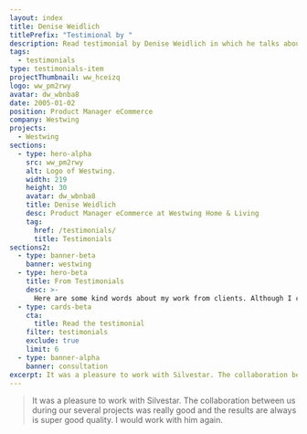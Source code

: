 ```yaml
---
layout: index
title: Denise Weidlich
titlePrefix: "Testimional by "
description: Read testimonial by Denise Weidlich in which he talks about his positive experience in working with Silvestar Bistrović.
tags:
  - testimonials
type: testimonials-item
projectThumbnail: ww_hceizq
logo: ww_pm2rwy
avatar: dw_wbnba8
date: 2005-01-02
position: Product Manager eCommerce
company: Westwing
projects:
  - Westwing
sections:
  - type: hero-alpha
    src: ww_pm2rwy
    alt: Logo of Westwing.
    width: 219
    height: 30
    avatar: dw_wbnba8
    title: Denise Weidlich
    desc: Product Manager eCommerce at Westwing Home & Living
    tag:
      href: /testimonials/
      title: Testimonials
sections2:
  - type: banner-beta
    banner: westwing
  - type: hero-beta
    title: From Testimonials
    desc: >-
      Here are some kind words about my work from clients. Although I collaborated with clients from more than 10 countries, most of them came from **The United States**.
  - type: cards-beta
    cta:
      title: Read the testimonial
    filter: testimonials
    exclude: true
    limit: 6
  - type: banner-alpha
    banner: consultation
excerpt: It was a pleasure to work with Silvestar. The collaboration between us during our...
---
```


> It was a pleasure to work with Silvestar. The collaboration between us during our several projects was really good and the results are always is super good quality. I would work with him again.
